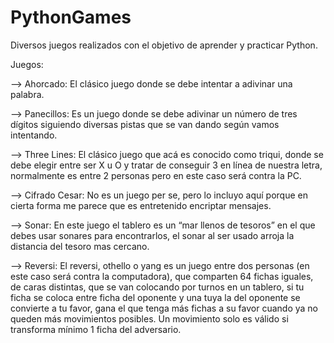 # PythonGames
Diversos juegos realizados con el objetivo de aprender y practicar Python.  

Juegos:

--> Ahorcado: El clásico juego donde se debe intentar a adivinar una palabra.

--> Panecillos: Es un juego donde se debe adivinar un número de tres dígitos siguiendo diversas pistas que se van dando según vamos                       intentando.

--> Three Lines: El clásico juego que acá es conocido como triqui, donde se debe elegir entre ser X u O y tratar de conseguir 3 en línea                    de nuestra letra, normalmente es entre 2 personas pero en este caso será contra la PC.    

--> Cifrado Cesar: No es un juego per se, pero lo incluyo aquí porque en cierta forma me parece que es entretenido encriptar mensajes.

--> Sonar: En este juego el tablero es un “mar llenos de tesoros” en el que debes usar sonares para encontrarlos, el sonar al ser usado              arroja la distancia del tesoro mas cercano.

--> Reversi: El reversi, othello o yang es un juego entre dos personas (en este caso será contra la computadora), que comparten 64 fichas              iguales, de caras distintas, que se van colocando por turnos en un tablero, si tu ficha se coloca entre ficha del oponente y              una tuya la del oponente se convierte a tu favor, gana el que tenga más fichas a su favor cuando ya no queden más movimientos              posibles. Un movimiento solo es válido si transforma mínimo 1 ficha del adversario. 
